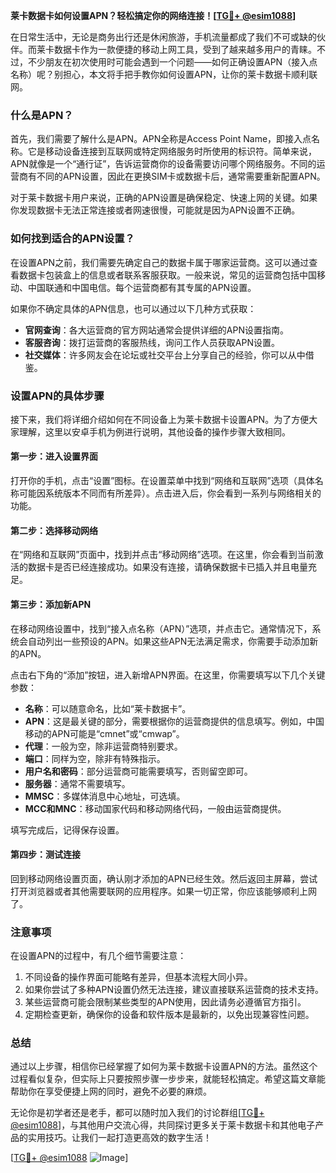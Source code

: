 **莱卡数据卡如何设置APN？轻松搞定你的网络连接！[[TG💪+ @esim1088](https://t.me/s/esim1088)]**

在日常生活中，无论是商务出行还是休闲旅游，手机流量都成了我们不可或缺的伙伴。而莱卡数据卡作为一款便捷的移动上网工具，受到了越来越多用户的青睐。不过，不少朋友在初次使用时可能会遇到一个问题——如何正确设置APN（接入点名称）呢？别担心，本文将手把手教你如何设置APN，让你的莱卡数据卡顺利联网。

### 什么是APN？

首先，我们需要了解什么是APN。APN全称是Access Point Name，即接入点名称。它是移动设备连接到互联网或特定网络服务时所使用的标识符。简单来说，APN就像是一个“通行证”，告诉运营商你的设备需要访问哪个网络服务。不同的运营商有不同的APN设置，因此在更换SIM卡或数据卡后，通常需要重新配置APN。

对于莱卡数据卡用户来说，正确的APN设置是确保稳定、快速上网的关键。如果你发现数据卡无法正常连接或者网速很慢，可能就是因为APN设置不正确。

### 如何找到适合的APN设置？

在设置APN之前，我们需要先确定自己的数据卡属于哪家运营商。这可以通过查看数据卡包装盒上的信息或者联系客服获取。一般来说，常见的运营商包括中国移动、中国联通和中国电信。每个运营商都有其专属的APN设置。

如果你不确定具体的APN信息，也可以通过以下几种方式获取：
- **官网查询**：各大运营商的官方网站通常会提供详细的APN设置指南。
- **客服咨询**：拨打运营商的客服热线，询问工作人员获取APN设置。
- **社交媒体**：许多网友会在论坛或社交平台上分享自己的经验，你可以从中借鉴。

### 设置APN的具体步骤

接下来，我们将详细介绍如何在不同设备上为莱卡数据卡设置APN。为了方便大家理解，这里以安卓手机为例进行说明，其他设备的操作步骤大致相同。

#### 第一步：进入设置界面

打开你的手机，点击“设置”图标。在设置菜单中找到“网络和互联网”选项（具体名称可能因系统版本不同而有所差异）。点击进入后，你会看到一系列与网络相关的功能。

#### 第二步：选择移动网络

在“网络和互联网”页面中，找到并点击“移动网络”选项。在这里，你会看到当前激活的数据卡是否已经连接成功。如果没有连接，请确保数据卡已插入并且电量充足。

#### 第三步：添加新APN

在移动网络设置中，找到“接入点名称（APN）”选项，并点击它。通常情况下，系统会自动列出一些预设的APN。如果这些APN无法满足需求，你需要手动添加新的APN。

点击右下角的“添加”按钮，进入新增APN界面。在这里，你需要填写以下几个关键参数：

- **名称**：可以随意命名，比如“莱卡数据卡”。
- **APN**：这是最关键的部分，需要根据你的运营商提供的信息填写。例如，中国移动的APN可能是“cmnet”或“cmwap”。
- **代理**：一般为空，除非运营商特别要求。
- **端口**：同样为空，除非有特殊指示。
- **用户名和密码**：部分运营商可能需要填写，否则留空即可。
- **服务器**：通常不需要填写。
- **MMSC**：多媒体消息中心地址，可选填。
- **MCC和MNC**：移动国家代码和移动网络代码，一般由运营商提供。

填写完成后，记得保存设置。

#### 第四步：测试连接

回到移动网络设置页面，确认刚才添加的APN已经生效。然后返回主屏幕，尝试打开浏览器或者其他需要联网的应用程序。如果一切正常，你应该能够顺利上网了。

### 注意事项

在设置APN的过程中，有几个细节需要注意：
1. 不同设备的操作界面可能略有差异，但基本流程大同小异。
2. 如果你尝试了多种APN设置仍然无法连接，建议直接联系运营商的技术支持。
3. 某些运营商可能会限制某些类型的APN使用，因此请务必遵循官方指引。
4. 定期检查更新，确保你的设备和软件版本是最新的，以免出现兼容性问题。

### 总结

通过以上步骤，相信你已经掌握了如何为莱卡数据卡设置APN的方法。虽然这个过程看似复杂，但实际上只要按照步骤一步步来，就能轻松搞定。希望这篇文章能帮助你在享受便捷上网的同时，避免不必要的麻烦。

无论你是初学者还是老手，都可以随时加入我们的讨论群组[[TG💪+ @esim1088](https://t.me/s/esim1088)]，与其他用户交流心得，共同探讨更多关于莱卡数据卡和其他电子产品的实用技巧。让我们一起打造更高效的数字生活！

[[TG💪+ @esim1088](https://t.me/s/esim1088) ![Image](https://i.postimg.cc/4NQfJmqS/Snipaste-2025-05-13-00-14-12.png)]